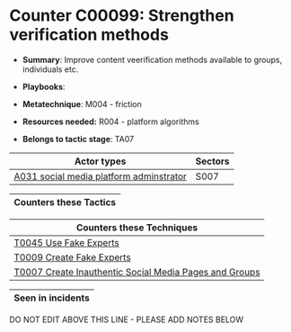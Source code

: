 # Counter C00099: Strengthen verification methods

* **Summary**: Improve content veerification methods available to groups, individuals etc.  

* **Playbooks**: 

* **Metatechnique**: M004 - friction

* **Resources needed:** R004 - platform algorithms

* **Belongs to tactic stage**: TA07


| Actor types | Sectors |
| ----------- | ------- |
| [A031 social media platform adminstrator](../../generated_pages/actortypes/A031.md) | S007 |



| Counters these Tactics |
| ---------------------- |



| Counters these Techniques |
| ------------------------- |
| [T0045 Use Fake Experts](../../generated_pages/techniques/T0045.md) |
| [T0009 Create Fake Experts](../../generated_pages/techniques/T0009.md) |
| [T0007 Create Inauthentic Social Media Pages and Groups](../../generated_pages/techniques/T0007.md) |



| Seen in incidents |
| ----------------- |


DO NOT EDIT ABOVE THIS LINE - PLEASE ADD NOTES BELOW